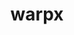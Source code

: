 ---
title: "warpx"
layout: cache
categories: [package, v0.18.1]
meta: {"versions": ["22.06"], "compilers": ["gcc@=7.3.1", "gcc@=7.5.0"], "oss": ["amzn2", "ubuntu18.04"], "platforms": ["linux"], "targets": ["aarch64", "graviton2", "x86_64", "x86_64_v3", "x86_64_v4"], "stacks": ["aws-ahug", "aws-ahug-aarch64", "e4s", "root"], "num_specs": 7, "num_specs_by_stack": {"root": 7, "e4s": 3, "aws-ahug-aarch64": 2, "aws-ahug": 2}}
spec_details: [{"hash": "6qo65t2yg3j3zpx6besjcaivzxlcbsko", "compiler": "gcc@=7.5.0", "versions": ["22.06"], "os": "ubuntu18.04", "platform": "linux", "target": "x86_64", "variants": ["+app", "~ascent", "build_type=RelWithDebInfo", "compute=omp", "dims=3", "~eb", "~ipo", "+lib", "+mpi", "+mpithreadmultiple", "+openpmd", "patches=0ae573d", "precision=double", "+psatd", "+qed", "~qedtablegen", "+shared", "+tprof"], "stacks": ["root", "e4s"], "size": "-", "tarball": "https://binaries.spack.io/releases/v0.18.1/build_cache/linux-ubuntu18.04-x86_64/gcc-7.5.0/warpx-22.06/linux-ubuntu18.04-x86_64-gcc-7.5.0-warpx-22.06-6qo65t2yg3j3zpx6besjcaivzxlcbsko.spack"}, {"hash": "2gcqcgxkkrdwz5mj2mlkraxmdp3yohpl", "compiler": "gcc@=7.3.1", "versions": ["22.06"], "os": "amzn2", "platform": "linux", "target": "graviton2", "variants": ["+app", "~ascent", "build_type=RelWithDebInfo", "compute=omp", "dims=3", "~eb", "~ipo", "+lib", "+mpi", "+mpithreadmultiple", "+openpmd", "patches=0ae573d", "precision=double", "+psatd", "+qed", "~qedtablegen", "+shared", "+tprof"], "stacks": ["root", "aws-ahug-aarch64"], "size": "-", "tarball": "https://binaries.spack.io/releases/v0.18.1/build_cache/linux-amzn2-graviton2/gcc-7.3.1/warpx-22.06/linux-amzn2-graviton2-gcc-7.3.1-warpx-22.06-2gcqcgxkkrdwz5mj2mlkraxmdp3yohpl.spack"}, {"hash": "2bvrkx4nj5kaou3cglwwiovvergo72v3", "compiler": "gcc@=7.3.1", "versions": ["22.06"], "os": "amzn2", "platform": "linux", "target": "aarch64", "variants": ["+app", "~ascent", "build_type=RelWithDebInfo", "compute=omp", "dims=3", "~eb", "~ipo", "+lib", "+mpi", "+mpithreadmultiple", "+openpmd", "patches=0ae573d", "precision=double", "+psatd", "+qed", "~qedtablegen", "+shared", "+tprof"], "stacks": ["root", "aws-ahug-aarch64"], "size": "-", "tarball": "https://binaries.spack.io/releases/v0.18.1/build_cache/linux-amzn2-aarch64/gcc-7.3.1/warpx-22.06/linux-amzn2-aarch64-gcc-7.3.1-warpx-22.06-2bvrkx4nj5kaou3cglwwiovvergo72v3.spack"}, {"hash": "c4ohpdaycm62go3l3zcvzjuxx3vuxhph", "compiler": "gcc@=7.5.0", "versions": ["22.06"], "os": "ubuntu18.04", "platform": "linux", "target": "x86_64", "variants": ["+app", "~ascent", "build_type=RelWithDebInfo", "compute=omp", "dims=2", "~eb", "~ipo", "+lib", "+mpi", "+mpithreadmultiple", "+openpmd", "patches=0ae573d", "precision=double", "+psatd", "+qed", "~qedtablegen", "+shared", "+tprof"], "stacks": ["root", "e4s"], "size": "-", "tarball": "https://binaries.spack.io/releases/v0.18.1/build_cache/linux-ubuntu18.04-x86_64/gcc-7.5.0/warpx-22.06/linux-ubuntu18.04-x86_64-gcc-7.5.0-warpx-22.06-c4ohpdaycm62go3l3zcvzjuxx3vuxhph.spack"}, {"hash": "4i2lomlppucux5wmju4hgcjufuk7o7gw", "compiler": "gcc@=7.3.1", "versions": ["22.06"], "os": "amzn2", "platform": "linux", "target": "x86_64_v3", "variants": ["+app", "~ascent", "build_type=RelWithDebInfo", "compute=omp", "dims=3", "~eb", "~ipo", "+lib", "+mpi", "+mpithreadmultiple", "+openpmd", "patches=0ae573d", "precision=double", "+psatd", "+qed", "~qedtablegen", "+shared", "+tprof"], "stacks": ["root", "aws-ahug"], "size": "-", "tarball": "https://binaries.spack.io/releases/v0.18.1/build_cache/linux-amzn2-x86_64_v3/gcc-7.3.1/warpx-22.06/linux-amzn2-x86_64_v3-gcc-7.3.1-warpx-22.06-4i2lomlppucux5wmju4hgcjufuk7o7gw.spack"}, {"hash": "b365wqifz66p6v3lbizrnrdussvlufhi", "compiler": "gcc@=7.5.0", "versions": ["22.06"], "os": "ubuntu18.04", "platform": "linux", "target": "x86_64", "variants": ["+app", "~ascent", "build_type=RelWithDebInfo", "compute=omp", "dims=rz", "~eb", "~ipo", "+lib", "+mpi", "+mpithreadmultiple", "+openpmd", "patches=0ae573d", "precision=double", "+psatd", "+qed", "~qedtablegen", "+shared", "+tprof"], "stacks": ["root", "e4s"], "size": "-", "tarball": "https://binaries.spack.io/releases/v0.18.1/build_cache/linux-ubuntu18.04-x86_64/gcc-7.5.0/warpx-22.06/linux-ubuntu18.04-x86_64-gcc-7.5.0-warpx-22.06-b365wqifz66p6v3lbizrnrdussvlufhi.spack"}, {"hash": "ct2j2lvoae5jqlvm63tpud7fxzj64q5y", "compiler": "gcc@=7.3.1", "versions": ["22.06"], "os": "amzn2", "platform": "linux", "target": "x86_64_v4", "variants": ["+app", "~ascent", "build_type=RelWithDebInfo", "compute=omp", "dims=3", "~eb", "~ipo", "+lib", "+mpi", "+mpithreadmultiple", "+openpmd", "patches=0ae573d", "precision=double", "+psatd", "+qed", "~qedtablegen", "+shared", "+tprof"], "stacks": ["root", "aws-ahug"], "size": "-", "tarball": "https://binaries.spack.io/releases/v0.18.1/build_cache/linux-amzn2-x86_64_v4/gcc-7.3.1/warpx-22.06/linux-amzn2-x86_64_v4-gcc-7.3.1-warpx-22.06-ct2j2lvoae5jqlvm63tpud7fxzj64q5y.spack"}]
---